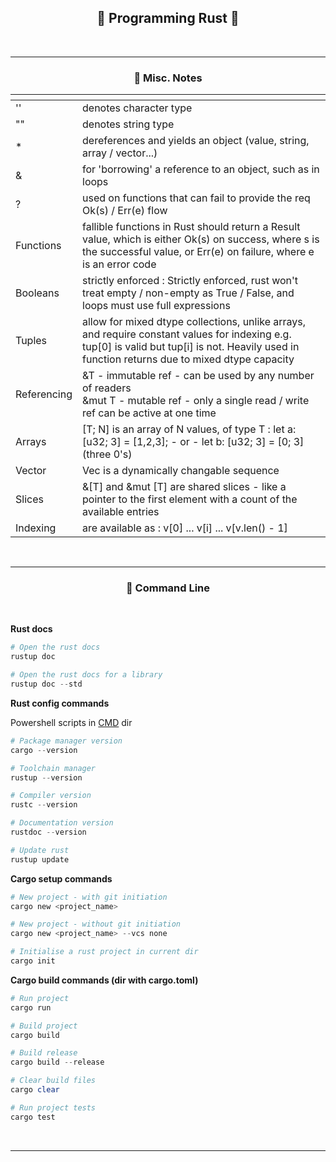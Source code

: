 <h2 align="center"><b> 🦀 Programming Rust 🦀 </b></h2><br>

---

<h3 align="center"><b> 📝 Misc. Notes </b></h3>

| <s> | <s>
|--|--
| '' | denotes character type
| "" | denotes string type
| * | dereferences and yields an object (value, string, array / vector...)
| &  | for 'borrowing' a reference to an object, such as in loops
| ? | used on functions that can fail to provide the req Ok(s) / Err(e) flow
| Functions |  fallible functions in Rust should return a Result value, which is either Ok(s) on success, where s is the successful value, or Err(e) on failure, where e is an error code
| Booleans | strictly enforced : Strictly enforced, rust won't treat empty / non-empty as True / False, and loops must use full expressions
| Tuples | allow for mixed dtype collections, unlike arrays, and require constant values for indexing e.g. tup[0] is valid but tup[i] is not. Heavily used in function returns due to mixed dtype capacity
| Referencing | &T - immutable ref - can be used by any number of readers<br>&mut T - mutable ref - only a single read / write ref can be active at one time
| Arrays | [T; N] is an array of N values, of type T : let a: [u32; 3] = [1,2,3]; - or - let b: [u32; 3] = [0; 3] (three 0's)
| Vector | Vec<T> is a dynamically changable sequence 
| Slices | &[T] and &mut [T] are shared slices - like a pointer to the first element with a count of the available entries
| Indexing | are available as : v[0] ... v[i] ... v[v.len() - 1]


<br>

---

<h3 align="center"><b> 🎹 Command Line </b></h3><br>

**Rust docs**

````ps1
# Open the rust docs
rustup doc

# Open the rust docs for a library
rustup doc --std

````

**Rust config commands**

Powershell scripts in [CMD](/cmd/) dir

````ps1
# Package manager version
cargo --version

# Toolchain manager
rustup --version

# Compiler version
rustc --version

# Documentation version
rustdoc --version

# Update rust
rustup update

````

**Cargo setup commands**

````ps1
# New project - with git initiation
cargo new <project_name>

# New project - without git initiation
cargo new <project_name> --vcs none

# Initialise a rust project in current dir
cargo init

````

**Cargo build commands (dir with cargo.toml)**

````ps1
# Run project
cargo run

# Build project 
cargo build

# Build release 
cargo build --release

# Clear build files
cargo clear

# Run project tests
cargo test

````

<br>

---
